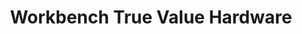 ---
title: "Workbench True Value Hardware"
url: /pleasanton/workbench-true-value-hardware/
shop: hardware
---